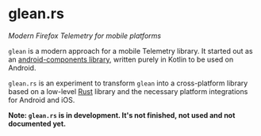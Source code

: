 # glean.rs

_Modern Firefox Telemetry for mobile platforms_

`glean` is a modern approach for a mobile Telemetry library.
It started out as an [android-components library](https://github.com/mozilla-mobile/android-components/tree/master/components/service/glean), written purely in Kotlin to be used on Android.

`glean.rs` is an experiment to transform `glean` into a cross-platform library based on a low-level [Rust](https://www.rust-lang.org/) library and the necessary platform integrations for Android and iOS.

**Note: `glean.rs` is in development. It's not finished, not used and not documented yet.**
